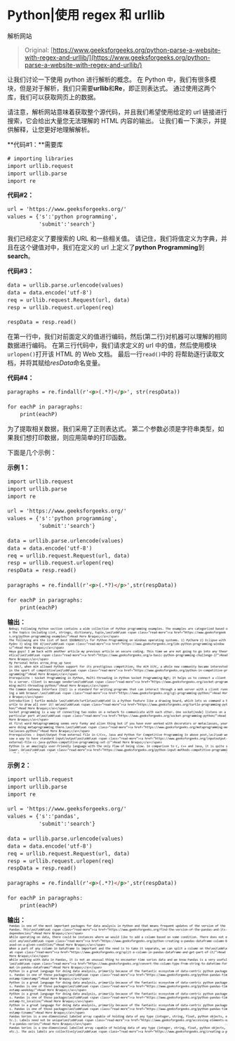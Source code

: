 # Python|使用 regex 和 urllib

解析网站

> Original: [https://www.geeksforgeeks.org/python-parse-a-website-with-regex-and-urllib/](https://www.geeksforgeeks.org/python-parse-a-website-with-regex-and-urllib/)

让我们讨论一下使用 python 进行解析的概念。 在 Python 中，我们有很多模块，但是对于解析，我们只需要**urllib**和**Re**，即正则表达式。 通过使用这两个库，我们可以获取网页上的数据。

请注意，解析网站意味着获取整个源代码，并且我们希望使用给定的 url 链接进行搜索，它会给出大量您无法理解的 HTML 内容的输出。 让我们看一下演示，并提供解释，让您更好地理解解析。

**代码#1：**需要库

```html
# importing libraries
import urllib.request
import urllib.parse
import re
```

**代码#2：**

```html
url = 'https://www.geeksforgeeks.org/'
values = {'s':'python programming',
          'submit':'search'}
```

我们已经定义了要搜索的 URL 和一些相关值。 请记住，我们将值定义为字典，并且在这个键值对中，我们在定义的 url 上定义了**python Programming**到**search**。

**代码#3：**

```html
data = urllib.parse.urlencode(values)        
data = data.encode('utf-8')                  
req = urllib.request.Request(url, data)      
resp = urllib.request.urlopen(req)    

respData = resp.read()                      
```

在第一行中，我们对前面定义的值进行编码，然后(第二行)对机器可以理解的相同数据进行编码。
在第三行代码中，我们请求定义的 url 中的值，然后使用模块`urlopen()`打开该 HTML 的 Web 文档。 最后一行`read()`中的
将帮助逐行读取文档，并将其赋给*resData*命名变量。

**代码#4：**

```html
paragraphs = re.findall(r'<p>(.*?)</p>', str(respData))

for eachP in paragraphs:
    print(eachP)
```

为了提取相关数据，我们采用了正则表达式。 第二个参数必须是字符串类型，如果我们想打印数据，则应用简单的打印函数。

下面是几个示例：

**示例 1：**

```html
import urllib.request
import urllib.parse
import re

url = 'https://www.geeksforgeeks.org/'
values = {'s':'python programming',
          'submit':'search'}

data = urllib.parse.urlencode(values)
data = data.encode('utf-8')
req = urllib.request.Request(url, data)
resp = urllib.request.urlopen(req)
respData = resp.read()

paragraphs = re.findall(r'<p>(.*?)</p>',str(respData))

for eachP in paragraphs:
    print(eachP)
```

**输出：**
![](img/36733ede0bc48e2d54b63636e67fb989.png)

**示例 2：**

```html
import urllib.request
import urllib.parse
import re

url = 'https://www.geeksforgeeks.org/'
values = {'s':'pandas',
          'submit':'search'}

data = urllib.parse.urlencode(values)
data = data.encode('utf-8')
req = urllib.request.Request(url, data)
resp = urllib.request.urlopen(req)
respData = resp.read()

paragraphs = re.findall(r'<p>(.*?)</p>',str(respData))

for eachP in paragraphs:
    print(eachP)
```

**输出：**
![](img/74575e47e0c8e74f4d73ff1e39bf92f5.png)